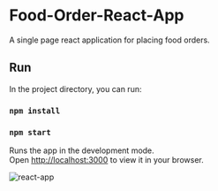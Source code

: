 # Food-Order-React-App
A single page react application for placing food orders. 


## Run

In the project directory, you can run:

### `npm install`
### `npm start`

Runs the app in the development mode.\
Open [http://localhost:3000](http://localhost:3000) to view it in your browser.

![react-app](https://user-images.githubusercontent.com/56031807/149506223-464f4170-ac78-4f89-acee-f0556cb034f1.PNG)


